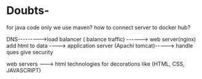 # Doubts-
for java code only we use maven?
how to connect server to docker hub?



DNS--------->load balancer ( balance traffic) ------> web server(nginx) add html to data  ----> application server (Apachi tomcat)-----> 
                                          handle ques 
                                          give security
                                          

web servers ---> html technologies for decorations like (HTML, CSS, JAVASCRIPT)
